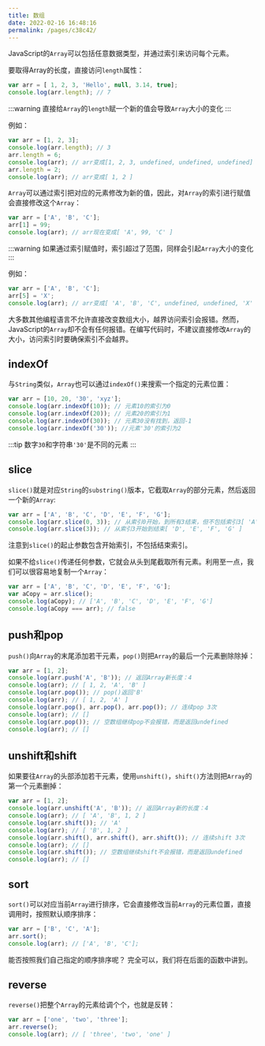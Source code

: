 ```yaml
---
title: 数组
date: 2022-02-16 16:48:16
permalink: /pages/c38c42/
---
```


JavaScript的`Array`可以包括任意数据类型，并通过索引来访问每个元素。

要取得Array的长度，直接访问`length`属性：

```javascript
var arr = [ 1, 2, 3, 'Hello', null, 3.14, true];
console.log(arr.length); // 7
```

:::warning
直接给`Array`的`length`赋一个新的值会导致`Array`大小的变化
:::

例如：

```javascript
var arr = [1, 2, 3];
console.log(arr.length); // 3
arr.length = 6;
console.log(arr); // arr变成[1, 2, 3, undefined, undefined, undefined]
arr.length = 2;
console.log(arr); // arr变成[ 1, 2 ]
```

`Array`可以通过索引把对应的元素修改为新的值，因此，对`Array`的索引进行赋值会直接修改这个`Array`：

```javascript
var arr = ['A', 'B', 'C'];
arr[1] = 99;
console.log(arr); // arr现在变成[ 'A', 99, 'C' ]
```

:::warning
如果通过索引赋值时，索引超过了范围，同样会引起`Array`大小的变化
:::

例如：

```javascript
var arr = ['A', 'B', 'C'];
arr[5] = 'X';
console.log(arr); // arr变成[ 'A', 'B', 'C', undefined, undefined, 'X' ]
```

大多数其他编程语言不允许直接改变数组大小，越界访问索引会报错。然而，JavaScript的`Array`却不会有任何报错。在编写代码时，不建议直接修改`Array`的大小，访问索引时要确保索引不会越界。

## indexOf

与`String`类似，`Array`也可以通过`indexOf()`来搜索一个指定的元素位置：

```javascript
var arr = [10, 20, '30', 'xyz'];
console.log(arr.indexOf(10)); // 元素10的索引为0
console.log(arr.indexOf(20)); // 元素20的索引为1
console.log(arr.indexOf(30)); // 元素30没有找到，返回-1
console.log(arr.indexOf('30')); //元素'30'的索引为2
```
:::tip
数字`30`和字符串`'30'`是不同的元素
:::

## slice

`slice()`就是对应`String`的`substring()`版本，它截取`Array`的部分元素，然后返回一个新的`Array`:

```javascript
var arr = ['A', 'B', 'C', 'D', 'E', 'F', 'G'];
console.log(arr.slice(0, 3)); // 从索引0开始，到所有3结束，但不包括索引3[ 'A', 'B', 'C' ]
console.log(arr.slice(3)); // 从索引3开始到结束[ 'D', 'E', 'F', 'G' ]
```

注意到`slice()`的起止参数包含开始索引，不包括结束索引。

如果不给`slice()`传递任何参数，它就会从头到尾截取所有元素。利用至一点，我们可以很容易地复制一个`Array`：

```javascript
var arr = ['A', 'B', 'C', 'D', 'E', 'F', 'G'];
var aCopy = arr.slice();
console.log(aCopy); // ['A', 'B', 'C', 'D', 'E', 'F', 'G']
console.log(aCopy === arr); // false
```

## push和pop
`push()`向`Array`的末尾添加若干元素，`pop()`则把`Array`的最后一个元素删除除掉：

```javascript
var arr = [1, 2];
console.log(arr.push('A', 'B')); // 返回Array新长度：4
console.log(arr); // [ 1, 2, 'A', 'B' ]
console.log(arr.pop()); // pop()返回'B'
console.log(arr); // [ 1, 2, 'A' ]
console.log(arr.pop(), arr.pop(), arr.pop()); // 连续pop 3次
console.log(arr); // []
console.log(arr.pop()); // 空数组继续pop不会报错，而是返回undefined
console.log(arr); // []
```

## unshift和shift

如果要往`Array`的头部添加若干元素，使用`unshift()`，`shift()`方法则把`Array`的第一个元素删掉：

```javascript
var arr = [1, 2];
console.log(arr.unshift('A', 'B')); // 返回Array新的长度：4
console.log(arr); // [ 'A', 'B', 1, 2 ]
console.log(arr.shift()); // 'A'
console.log(arr); // [ 'B', 1, 2 ]
console.log(arr.shift(), arr.shift(), arr.shift()); // 连续shift 3次
console.log(arr); // []
console.log(arr.shift()); // 空数组继续shift不会报错，而是返回undefined
console.log(arr); // []
```

## sort

`sort()`可以对应当前`Array`进行排序，它会直接修改当前`Array`的元素位置，直接调用时，按照默认顺序排序：

```javascript
var arr = ['B', 'C', 'A'];
arr.sort();
console.log(arr); // ['A', 'B', 'C'];
```

能否按照我们自己指定的顺序排序呢？ 完全可以，我们将在后面的函数中讲到。

## reverse

`reverse()`把整个`Array`的元素给调个个，也就是反转：

```javascript
var arr = ['one', 'two', 'three'];
arr.reverse();
console.log(arr); // [ 'three', 'two', 'one' ]
```